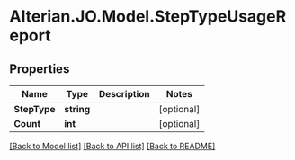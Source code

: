 # Alterian.JO.Model.StepTypeUsageReport

## Properties

Name | Type | Description | Notes
------------ | ------------- | ------------- | -------------
**StepType** | **string** |  | [optional] 
**Count** | **int** |  | [optional] 

[[Back to Model list]](../README.md#documentation-for-models) [[Back to API list]](../README.md#documentation-for-api-endpoints) [[Back to README]](../README.md)


